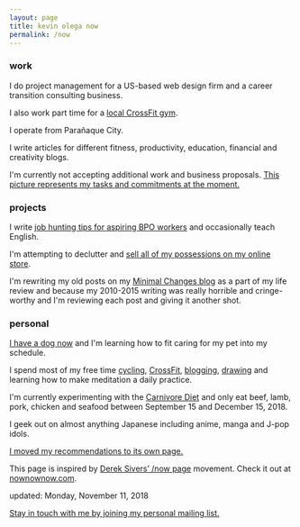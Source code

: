 ```yaml
---
layout: page
title: kevin olega now
permalink: /now
---
```

### work

I do project management for a US-based web design firm and a career transition consulting business.

I also work part time for a [local CrossFit gym][1].

I operate from Parañaque City.

I write articles for different fitness, productivity, education, financial and creativity blogs.

I'm currently not accepting additional work and business proposals. [This picture represents my tasks and commitments at the moment.][2]

### projects

I write [job hunting tips for aspiring BPO workers][3] and occasionally teach English.

I'm attempting to declutter and [sell all of my possessions on my online store][4].

I'm rewriting my old posts on my [Minimal Changes blog][5] as a part of my life review and because my 2010-2015 writing was really horrible and cringe-worthy and I'm reviewing each post and giving it another shot.

### personal

[I have a dog now][7] and I'm learning how to fit caring for my pet into my schedule.

I spend most of my free time [cycling](https://www.instagram.com/p/BdlqCqkHHJ8/), [CrossFit][8], [blogging][9], [drawing][10] and learning how to make meditation a daily practice.

I'm currently experimenting with the [Carnivore Diet][11] and only eat beef, lamb, pork, chicken and seafood between September 15 and December 15, 2018.

I geek out on almost anything Japanese including anime, manga and J-pop idols.

[I moved my recommendations to its own page.][12]

This page is inspired by [Derek Sivers’ /now page][13] movement. Check it out at [nownownow.com][14].

updated: Monday, November 11, 2018

[Stay in touch with me by joining my personal mailing list.][15]

[1]:	http://prcitycf.com/
[2]:	https://photos.app.goo.gl/yjNUrU0n9nNWXYU03
[3]:	http://callcentertrainingtips.com/start
[4]:	https://ph.carousell.com/kevinolega/
[5]:	http://minimalchanges.com/
[7]:	https://www.instagram.com/p/BqF7xlBlPSm/
[8]:	http://prcitycf.com/
[9]:	http://minimalchanges.com
[10]:	https://photos.app.goo.gl/ikZWBgSuOOxXMjaD3
[11]:	http://philippineislandliving.com/carnivore-diet-philippines-first-attempt/
[12]:	http://kevinolega.com/recommends
[13]:	http://sivers.org/nowff
[14]:	http://nownownow.com
[15]:	http://eepurl.com/oCUar
